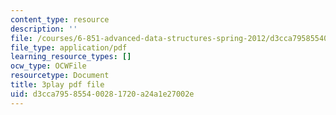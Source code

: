 ```yaml
---
content_type: resource
description: ''
file: /courses/6-851-advanced-data-structures-spring-2012/d3cca795855400281720a24a1e27002e_T0yzrZL1py0.pdf
file_type: application/pdf
learning_resource_types: []
ocw_type: OCWFile
resourcetype: Document
title: 3play pdf file
uid: d3cca795-8554-0028-1720-a24a1e27002e
---
```

